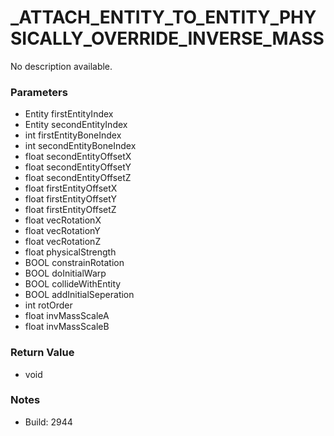 # _ATTACH_ENTITY_TO_ENTITY_PHYSICALLY_OVERRIDE_INVERSE_MASS

No description available.

### Parameters
* Entity firstEntityIndex
* Entity secondEntityIndex
* int firstEntityBoneIndex
* int secondEntityBoneIndex
* float secondEntityOffsetX
* float secondEntityOffsetY
* float secondEntityOffsetZ
* float firstEntityOffsetX
* float firstEntityOffsetY
* float firstEntityOffsetZ
* float vecRotationX
* float vecRotationY
* float vecRotationZ
* float physicalStrength
* BOOL constrainRotation
* BOOL doInitialWarp
* BOOL collideWithEntity
* BOOL addInitialSeperation
* int rotOrder
* float invMassScaleA
* float invMassScaleB

### Return Value
* void

### Notes
* Build: 2944

